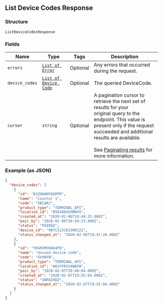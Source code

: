 ## List Device Codes Response

### Structure

`ListDeviceCodesResponse`

### Fields

| Name | Type | Tags | Description |
|  --- | --- | --- | --- |
| `errors` | [`List of Error`](/doc/models/error.md) | Optional | Any errors that occurred during the request. |
| `device_codes` | [`List of Device Code`](/doc/models/device-code.md) | Optional | The queried DeviceCode. |
| `cursor` | `string` | Optional | A pagination cursor to retrieve the next set of results for your<br>original query to the endpoint. This value is present only if the request<br>succeeded and additional results are available.<br><br>See [Paginating results](#paginatingresults) for more information. |

### Example (as JSON)

```json
{
  "device_codes": [
    {
      "id": "B3Z6NAMYQSMTM",
      "name": "Counter 1",
      "code": "EBCARJ",
      "product_type": "TERMINAL_API",
      "location_id": "B5E4484SHHNYH",
      "created_at": "2020-02-06T18:44:33.000Z",
      "pair_by": "2020-02-06T18:49:33.000Z",
      "status": "PAIRED",
      "device_id": "907CS13101300122",
      "status_changed_at": "2020-02-06T18:47:28.000Z"
    },
    {
      "id": "YKGMJMYK8H4PQ",
      "name": "Unused device code",
      "code": "GVXNYN",
      "product_type": "TERMINAL_API",
      "location_id": "A6SYFRSV4WAFW",
      "pair_by": "2020-02-07T20:00:04.000Z",
      "created_at": "2020-02-07T19:55:04.000Z",
      "status": "UNPAIRED",
      "status_changed_at": "2020-02-07T19:55:04.000Z"
    }
  ]
}
```

